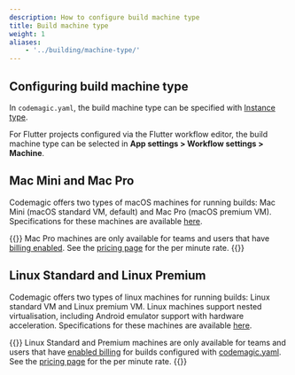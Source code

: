 ```yaml
---
description: How to configure build machine type
title: Build machine type
weight: 1
aliases:
    - '../building/machine-type/'
---
```


## Configuring build machine type

In `codemagic.yaml`, the build machine type can be specified with [Instance type](../getting-started/yaml#instance-type).

For Flutter projects configured via the Flutter workflow editor, the build machine type can be selected in **App settings > Workflow settings > Machine**.

## Mac Mini and Mac Pro

Codemagic offers two types of macOS machines for running builds: Mac Mini (macOS standard VM, default) and Mac Pro (macOS premium VM). Specifications for these machines are available [here](../specs/versions/#hardware). 

{{<notebox>}}
Mac Pro machines are only available for teams and users that have [billing enabled](../billing/billing). See the [pricing page](https://codemagic.io/pricing/) for the per minute rate.
{{</notebox>}}

## Linux Standard and Linux Premium

Codemagic offers two types of linux machines for running builds: Linux standard VM and Linux premium VM. Linux machines support nested virtualisation, including Android emulator support with hardware acceleration. Specifications for these machines are available [here](../specs/versions-linux/#hardware).

{{<notebox>}}
Linux Standard and Premium machines are only available for teams and users that have [enabled billing](../billing/billing) for builds configured with [codemagic.yaml](../getting-started/yaml/). See the [pricing page](https://codemagic.io/pricing/) for the per minute rate.
{{</notebox>}}